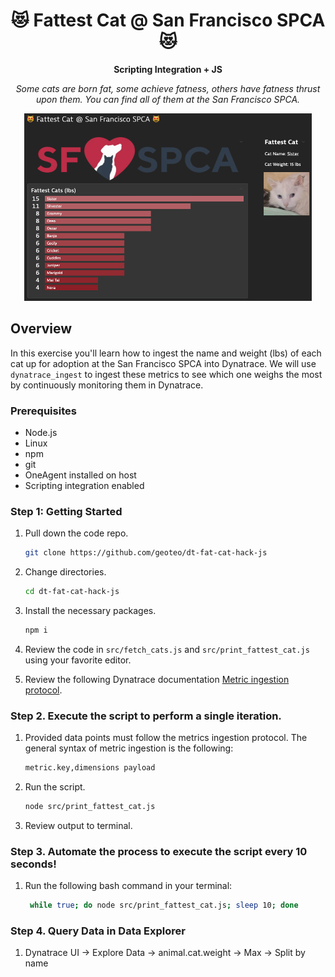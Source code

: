 
<h1 align="center">😻 Fattest Cat @ San Francisco SPCA 😻<project-name></h1>

<p align="center"><b>Scripting Integration + JS</b><project-description></p>
<p align="center"><i>Some cats are born fat, some achieve fatness, others have fatness thrust upon them. You can find all of them at the San Francisco SPCA.<project-description></i></p>

<p align="center">
  <img width="460" height="300" src="assets/dt_dashboard.png">
</p>

## Overview
In this exercise you'll learn how to ingest the name and weight (lbs) of each cat up for adoption at the San Francisco SPCA into Dynatrace. We will use `dynatrace_ingest` to ingest these metrics to see which one weighs the most by continuously monitoring them in Dynatrace.

### Prerequisites
- Node.js
- Linux
- npm
- git
- OneAgent installed on host
- Scripting integration enabled

### Step 1: Getting Started

1. Pull down the code repo.

   ```bash
   git clone https://github.com/geoteo/dt-fat-cat-hack-js
   ```

2. Change directories.

    ```bash
    cd dt-fat-cat-hack-js
    ```
3. Install the necessary packages.

   ```bash
   npm i
   ```
4. Review the code in `src/fetch_cats.js` and `src/print_fattest_cat.js` using your favorite editor.

5. Review the following Dynatrace documentation [Metric ingestion protocol](https://www.dynatrace.com/support/help/how-to-use-dynatrace/metrics/metric-ingestion/metric-ingestion-protocol).

### Step 2. Execute the script to perform a single iteration. 

1. Provided data points must follow the metrics ingestion protocol. The general syntax of metric ingestion is the following:

   ```bash
   metric.key,dimensions payload
   ```

2. Run the script.

   ```bash
   node src/print_fattest_cat.js
   ```

3. Review output to terminal.


### Step 3. Automate the process to execute the script every 10 seconds! 

1. Run the following bash command in your terminal:

   ```bash
    while true; do node src/print_fattest_cat.js; sleep 10; done
   ```

### Step 4. Query Data in Data Explorer

1. Dynatrace UI -> Explore Data -> animal.cat.weight -> Max -> Split by name
